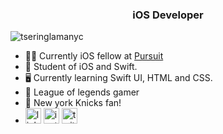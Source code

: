 <h3 align="center">iOS Developer</h3>

<p align="left"> <img src="https://komarev.com/ghpvc/?username=tseringlamanyc&label=Profile%20views&color=0e75b6&style=flat" alt="tseringlamanyc" /> </p>

- 👨‍💻 Currently iOS fellow at [Pursuit](https://www.pursuit.org)                                                     
- 🍎 Student of iOS and Swift. 
- 🖥 Currently learning Swift UI, HTML and CSS. 
- 👾 League of legends gamer
- 🏀 New york Knicks fan! 
- [<img src='https://cdn.jsdelivr.net/npm/simple-icons@3.0.1/icons/linkedin.svg' alt='linkedin' height='25'>](https://www.linkedin.com/in/tsering-lama-nyc)  [<img src='https://cdn.jsdelivr.net/npm/simple-icons@3.0.1/icons/instagram.svg' alt='instagram' height='25'>](https://www.instagram.com/tsenyk_ios)  [<img src='https://cdn.jsdelivr.net/npm/simple-icons@3.0.1/icons/twitter.svg' alt='twitter' height='25'>](https://twitter.com/tsenykk) 
 


